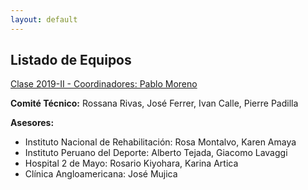 ```yaml
---
layout: default
---
```

## Listado de Equipos

[Clase 2019-II - Coordinadores: Pablo Moreno](https://biodesign-project-1.github.io/equipos/2019_2.html) 

**Comité Técnico:** Rossana Rivas, José Ferrer, Ivan Calle, Pierre Padilla

**Asesores:**
* Instituto Nacional de Rehabilitación: Rosa Montalvo, Karen Amaya
* Instituto Peruano del Deporte: Alberto Tejada, Giacomo Lavaggi
* Hospital 2 de Mayo: Rosario Kiyohara, Karina Artica
* Clínica Angloamericana: José Mujica
